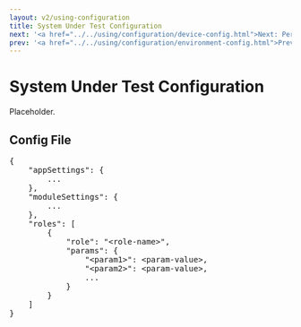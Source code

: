 ```yaml
---
layout: v2/using-configuration
title: System Under Test Configuration
next: '<a href="../../using/configuration/device-config.html">Next: Per-Device Configuration</a>'
prev: '<a href="../../using/configuration/environment-config.html">Prev: Per-Environment Configuration</a>'
---
```


# System Under Test Configuration

Placeholder.

## Config File

<pre>
{
	"appSettings": {
		...
	},
	"moduleSettings": {
		...
	},
	"roles": [
		{
			"role": "&lt;role-name&gt;",
			"params": {
				"&lt;param1&gt;": &lt;param-value&gt;,
				"&lt;param2&gt;": &lt;param-value&gt;,
				...
			}
		}
	]
}
</pre>
